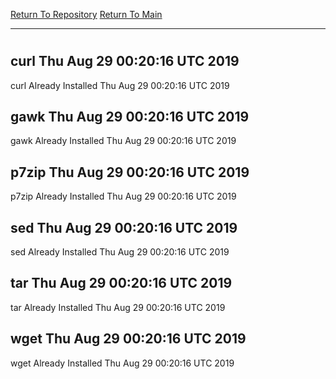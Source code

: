 [Return To Repository](https://github.com/deathbybandaid/piholeparser/)
[Return To Main](https://github.com/deathbybandaid/piholeparser/blob/master/RecentRunLogs/Mainlog.md)
____________________________________
# 
## curl Thu Aug 29 00:20:16 UTC 2019
curl Already Installed Thu Aug 29 00:20:16 UTC 2019
## gawk Thu Aug 29 00:20:16 UTC 2019
gawk Already Installed Thu Aug 29 00:20:16 UTC 2019
## p7zip Thu Aug 29 00:20:16 UTC 2019
p7zip Already Installed Thu Aug 29 00:20:16 UTC 2019
## sed Thu Aug 29 00:20:16 UTC 2019
sed Already Installed Thu Aug 29 00:20:16 UTC 2019
## tar Thu Aug 29 00:20:16 UTC 2019
tar Already Installed Thu Aug 29 00:20:16 UTC 2019
## wget Thu Aug 29 00:20:16 UTC 2019
wget Already Installed Thu Aug 29 00:20:16 UTC 2019
